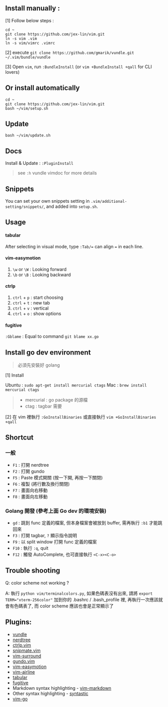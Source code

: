## Install manually :

[1] Follow below steps :

    cd ~
    git clone https://github.com/jex-lin/vim.git
    ln -s vim .vim
    ln -s vim/vimrc .vimrc

[2] execute `git clone https://github.com/gmarik/vundle.git ~/.vim/bundle/vundle`

[3] Open `vim`, run `:BundleInstall` (or `vim +BundleInstall +qall` for CLI lovers)

## Or install automatically

    cd ~
    git clone https://github.com/jex-lin/vim.git
    bash ~/vim/setup.sh

## Update

    bash ~/vim/update.sh

## Docs

Install & Update : `:PluginInstall`

> see `:h` vundle vimdoc for more details

## Snippets

You can set your own snippets setting in `.vim/additional-setting/snippets/`, and added into `setup.sh`.

## Usage

#### tabular

After selecting in visual mode, type `:Tab/=` can align `=` in each line.

#### vim-easymotion

1. `\w` or `\W` : Looking forward
2. `\b` or `\B` : Looking backward

#### ctrlp

1. `ctrl` + `p` : start choosing
2. `ctrl` + `t` : new tab
3. `ctrl` + `v` : vertical
4. `ctrl` + `o` : show options

#### fugitive

`:Gblame` : Equal to command `git blame xx.go`

## Install go dev environment

> 必須先安裝好 golang

[1] Install

Ubuntu : `sudo apt-get install mercurial ctags`
Mac : `brew install mercurial ctags`

> * mercurial : go package 的源檔
> * ctag : tagbar 需要

[2] 在 vim 裡執行 `:GoInstallBinaries` 或直接執行 `vim +GoInstallBinaries +qall`

## Shortcut

### 一般

* `F1` : 打開 nerdtree
* `F2` : 打開 gundo
* `F5` : Paste 模式開關 (按一下開, 再按一下關閉)
* `F6` : 複製 (將行數及換行關閉)
* `F7` : 畫面向右移動
* `F8` : 畫面向左移動

### Golang 開發 (參考上面 Go dev 的環境安裝)

* `gd` : 跳到 func 定義的檔案, 但本身檔案會被放到 buffer, 需再執行 `:b1` 才能跳回來
* `F3` : 打開 tagbar, `?` 顯示指令說明
* `F9` : 以 split window 打開 func 定義的檔案
* `F10` : 執行 `:q`, quit
* `F12` : 觸發 AutoComplete, 也可直接執行 `<C-x><C-o>`

## Trouble shooting

Q: color scheme not working ?

A: 執行 `python vim/terminalcolors.py`, 如果色碼表沒有出來, 請將 `export TERM="xterm-256color"` 加到你的 .bashrc / .bash_profile 裡, 再執行一次應該就會有色碼表了, 而 color scheme 應該也會是正常顯示了


## Plugins:

* [vundle](https://github.com/gmarik/vundle)
* [nerdtree](https://github.com/scrooloose/nerdtree)
* [ctrlp.vim](https://github.com/kien/ctrlp.vim)
* [snipmate.vim](https://github.com/msanders/snipmate.vim)
* [vim-surround](https://github.com/tpope/vim-surround)
* [gundo.vim](https://github.com/sjl/gundo.vim)
* [vim-easymotion](https://github.com/Lokaltog/vim-easymotion)
* [vim-airline](https://github.com/bling/vim-airline)
* [tabular](https://github.com/godlygeek/tabular)
* [fugitive](https://github.com/tpope/vim-fugitive)
* Markdown syntax highlighting - [vim-markdown](https://github.com/plasticboy/vim-markdown.git)
* Other syntax highlighting - [syntastic](https://github.com/scrooloose/syntastic.git)
* [vim-go](https://github.com/fatih/vim-go)
